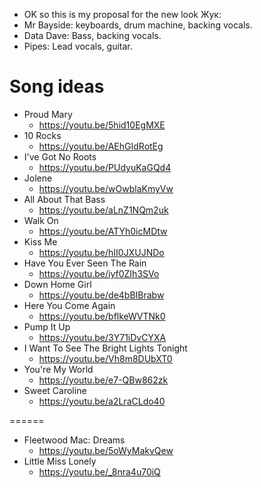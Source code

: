 - OK so this is my proposal for the new look Жук:
- Mr Bayside: keyboards, drum machine, backing vocals.
- Data Dave: Bass, backing vocals.
- Pipes: Lead vocals, guitar.

# Song ideas

- Proud Mary
    - https://youtu.be/5hid10EgMXE
- 10 Rocks
    - https://youtu.be/AEhGIdRotEg
- I've Got No Roots
    - https://youtu.be/PUdyuKaGQd4
- Jolene
    - https://youtu.be/wOwblaKmyVw
- All About That Bass
    - https://youtu.be/aLnZ1NQm2uk
- Walk On
    - https://youtu.be/ATYh0icMDtw
- Kiss Me
    - https://youtu.be/hII0JXUJNDo
- Have You Ever Seen The Rain
    - https://youtu.be/iyf0ZIh3SVo
- Down Home Girl
    - https://youtu.be/de4bBIBrabw
- Here You Come Again
    - https://youtu.be/bflkeWVTNk0
- Pump It Up
    - https://youtu.be/3Y71iDvCYXA
- I Want To See The Bright Lights Tonight
    - https://youtu.be/Vh8m8DUbXT0
- You're My World
   - https://youtu.be/e7-QBw862zk
- Sweet Caroline
   - https://youtu.be/a2LraCLdo40


======

- Fleetwood Mac: Dreams
    - https://youtu.be/5oWyMakvQew
- Little Miss Lonely
    - https://youtu.be/_8nra4u70iQ
